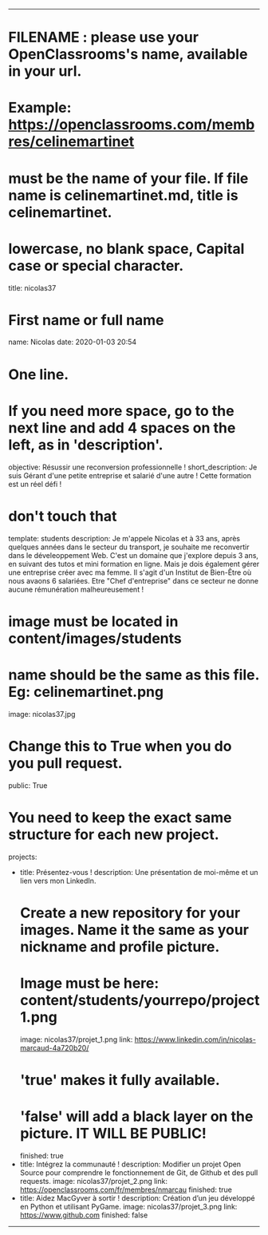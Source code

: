 ---

# FILENAME : please use your OpenClassrooms's name, available in your url.
# Example: https://openclassrooms.com/membres/celinemartinet
# must be the name of your file. If file name is celinemartinet.md, title is celinemartinet.
# lowercase, no blank space, Capital case or special character.
title: nicolas37

# First name or full name
name: Nicolas
date: 2020-01-03 20:54

# One line.
# If you need more space, go to the next line and add 4 spaces on the left, as in 'description'.
objective: Résussir une reconversion professionnelle !
short_description: Je suis Gérant d'une petite entreprise et salarié d'une autre ! Cette formation est un réel défi !

# don't touch that
template: students
description:
    Je m'appele Nicolas et à 33 ans, après quelques années dans le secteur du transport, je souhaite me reconvertir dans le déveleoppement Web.
    C'est un domaine que j'explore depuis 3 ans, en suivant des tutos et mini formation en ligne.
    Mais je dois également gérer une entreprise créer avec ma femme. Il s'agit d'un Institut de Bien-Être où nous avaons 6 salariées.
    Etre "Chef d'entreprise" dans ce secteur ne donne aucune rémunération malheureusement !

# image must be located in content/images/students
# name should be the same as this file. Eg: celinemartinet.png
image: nicolas37.jpg

# Change this to True when you do you pull request.
public: True

# You need to keep the exact same structure for each new project.
projects:
  - title: Présentez-vous !
    description: Une présentation de moi-même et un lien vers mon LinkedIn.
    # Create a new repository for your images. Name it the same as your nickname and profile picture.
    # Image must be here: content/students/yourrepo/project1.png
    image: nicolas37/projet_1.png
    link: https://www.linkedin.com/in/nicolas-marcaud-4a720b20/
    # 'true' makes it fully available.
    # 'false' will add a black layer on the picture. IT WILL BE PUBLIC!
    finished: true
  - title: Intégrez la communauté !
    description: Modifier un projet Open Source pour comprendre le fonctionnement de Git, de Github et des pull requests. 
    image: nicolas37/projet_2.png
    link: https://openclassrooms.com/fr/membres/nmarcau
    finished: true
  - title: Aidez MacGyver à sortir !
    description: Création d’un jeu développé en Python et utilisant PyGame.
    image: nicolas37/projet_3.png
    link: https://www.github.com
    finished: false
---